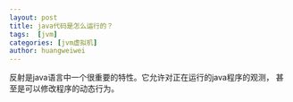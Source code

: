 ```yaml
---
layout: post
title: java代码是怎么运行的？
tags:  [jvm]
categories: [jvm虚拟机]
author: huangweiwei
---
```


反射是java语言中一个很重要的特性。它允许对正在运行的java程序的观测，
甚至是可以修改程序的动态行为。